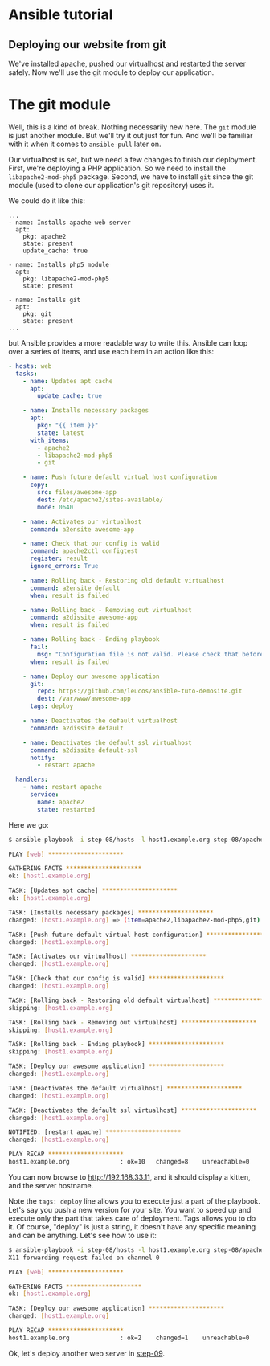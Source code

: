 Ansible tutorial
================

Deploying our website from git
------------------------------

We've installed apache, pushed our virtualhost and restarted the server safely.
Now we'll use the git module to deploy our application.

# The git module

Well, this is a kind of break. Nothing necessarily new here. The `git` module is 
just another module. But we'll try it out just for fun. And we'll be familiar with 
it when it comes to `ansible-pull` later on.

Our virtualhost is set, but we need a few changes to finish our deployment.
First, we're deploying a PHP application. So we need to install the
`libapache2-mod-php5` package. Second, we have to install `git` since the
git module (used to clone our application's git repository) uses it.

We could do it like this:

```
...
- name: Installs apache web server
  apt:
    pkg: apache2
    state: present
    update_cache: true

- name: Installs php5 module
  apt:
    pkg: libapache2-mod-php5
    state: present

- name: Installs git
  apt:
    pkg: git
    state: present
...
```

but Ansible provides a more readable way to write this. Ansible can loop over a series 
of items, and use each item in an action like this:


```yaml
- hosts: web
  tasks:
    - name: Updates apt cache
      apt:
        update_cache: true

    - name: Installs necessary packages
      apt:
        pkg: "{{ item }}"
        state: latest
      with_items:
        - apache2
        - libapache2-mod-php5
        - git

    - name: Push future default virtual host configuration
      copy:
        src: files/awesome-app
        dest: /etc/apache2/sites-available/
        mode: 0640

    - name: Activates our virtualhost
      command: a2ensite awesome-app

    - name: Check that our config is valid
      command: apache2ctl configtest
      register: result
      ignore_errors: True

    - name: Rolling back - Restoring old default virtualhost
      command: a2ensite default
      when: result is failed

    - name: Rolling back - Removing out virtualhost
      command: a2dissite awesome-app
      when: result is failed

    - name: Rolling back - Ending playbook
      fail:
        msg: "Configuration file is not valid. Please check that before re-running the playbook."
      when: result is failed

    - name: Deploy our awesome application
      git:
        repo: https://github.com/leucos/ansible-tuto-demosite.git
        dest: /var/www/awesome-app
      tags: deploy

    - name: Deactivates the default virtualhost
      command: a2dissite default

    - name: Deactivates the default ssl virtualhost
      command: a2dissite default-ssl
      notify:
        - restart apache

  handlers:
    - name: restart apache
      service:
        name: apache2
        state: restarted
```


Here we go:

```bash
$ ansible-playbook -i step-08/hosts -l host1.example.org step-08/apache.yml

PLAY [web] ********************* 

GATHERING FACTS ********************* 
ok: [host1.example.org]

TASK: [Updates apt cache] ********************* 
ok: [host1.example.org]

TASK: [Installs necessary packages] ********************* 
changed: [host1.example.org] => (item=apache2,libapache2-mod-php5,git)

TASK: [Push future default virtual host configuration] ********************* 
changed: [host1.example.org]

TASK: [Activates our virtualhost] ********************* 
changed: [host1.example.org]

TASK: [Check that our config is valid] ********************* 
changed: [host1.example.org]

TASK: [Rolling back - Restoring old default virtualhost] ********************* 
skipping: [host1.example.org]

TASK: [Rolling back - Removing out virtualhost] ********************* 
skipping: [host1.example.org]

TASK: [Rolling back - Ending playbook] ********************* 
skipping: [host1.example.org]

TASK: [Deploy our awesome application] ********************* 
changed: [host1.example.org]

TASK: [Deactivates the default virtualhost] ********************* 
changed: [host1.example.org]

TASK: [Deactivates the default ssl virtualhost] ********************* 
changed: [host1.example.org]

NOTIFIED: [restart apache] ********************* 
changed: [host1.example.org]

PLAY RECAP ********************* 
host1.example.org              : ok=10   changed=8    unreachable=0    failed=0    
```

You can now browse to http://192.168.33.11, and it should display a
kitten, and the server hostname.

Note the `tags: deploy` line allows you to execute just a part of the playbook. 
Let's say you push a new version for your site. You want to speed up and execute 
only the part that takes care of deployment. Tags allows you to do it.
Of course, "deploy" is just a string, it doesn't have any specific
meaning and can be anything. Let's see how to use it:

```bash
$ ansible-playbook -i step-08/hosts -l host1.example.org step-08/apache.yml -t deploy 
X11 forwarding request failed on channel 0

PLAY [web] ********************* 

GATHERING FACTS ********************* 
ok: [host1.example.org]

TASK: [Deploy our awesome application] ********************* 
changed: [host1.example.org]

PLAY RECAP ********************* 
host1.example.org              : ok=2    changed=1    unreachable=0    failed=0    
```
 
Ok, let's deploy another web server in [step-09](https://github.com/leucos/ansible-tuto/tree/master/step-09).
